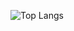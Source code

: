 ![Top Langs](https://github-readme-stats.vercel.app/api/top-langs/?username=ceribe&layout=compact&theme=material-palenight)
